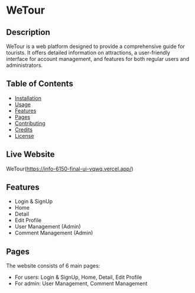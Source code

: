 # WeTour

## Description
WeTour is a web platform designed to provide a comprehensive guide for tourists. It offers detailed information on attractions, a user-friendly interface for account management, and features for both regular users and administrators.

## Table of Contents
- [Installation](#installation)
- [Usage](#usage)
- [Features](#features)
- [Pages](#pages)
- [Contributing](#contributing)
- [Credits](#credits)
- [License](#license)

## Live Website
WeTour(https://info-6150-final-ui-vqwq.vercel.app/)

## Features
- Login & SignUp
- Home
- Detail
- Edit Profile
- User Management (Admin)
- Comment Management (Admin)

## Pages
The website consists of 6 main pages:
- For users: Login & SignUp, Home, Detail, Edit Profile
- For admin: User Management, Comment Management
